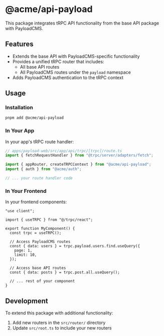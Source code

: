 # @acme/api-payload

This package integrates tRPC API functionality from the base API package with PayloadCMS.

## Features

- Extends the base API with PayloadCMS-specific functionality
- Provides a unified tRPC router that includes:
  - All base API routes
  - All PayloadCMS routes under the `payload` namespace
- Adds PayloadCMS authentication to the tRPC context

## Usage

### Installation

```bash
pnpm add @acme/api-payload
```

### In Your App

In your app's tRPC route handler:

```typescript
// apps/payload-web/src/app/api/trpc/[trpc]/route.ts
import { fetchRequestHandler } from "@trpc/server/adapters/fetch";

import { appRouter, createTRPCContext } from "@acme/api-payload";
import { auth } from "@acme/auth";

// ... your route handler code
```

### In Your Frontend

In your frontend components:

```tsx
"use client";

import { useTRPC } from "@/trpc/react";

export function MyComponent() {
  const trpc = useTRPC();

  // Access PayloadCMS routes
  const { data: users } = trpc.payload.users.find.useQuery({
    page: 1,
    limit: 10,
  });

  // Access base API routes
  const { data: posts } = trpc.post.all.useQuery();

  // ... rest of your component
}
```

## Development

To extend this package with additional functionality:

1. Add new routers in the `src/router/` directory
2. Update `src/root.ts` to include your new routers
